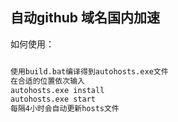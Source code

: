 ## 自动github 域名国内加速 


如何使用：
```bash

使用build.bat编译得到autohosts.exe文件
在合适的位置依次输入 
autohosts.exe install
autohosts.exe start
每隔4小时会自动更新hosts文件

```
